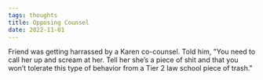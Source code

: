 ```yaml
---
tags: thoughts
title: Opposing Counsel
date: 2022-11-01
---
```


Friend was getting harrassed by a Karen co-counsel. Told him, "You need to call her up and scream at her. Tell her she’s a piece of shit and that you won’t tolerate this type of behavior from a Tier 2 law school piece of trash."